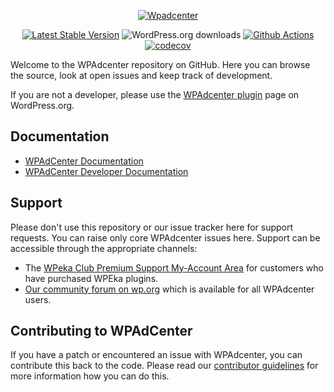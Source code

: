 <p align="center"><a href="https://wpadcenter.com/"><img src="https://wpadcenter.com/wp-content/uploads/2011/11/logo.png" alt="Wpadcenter"></a></p>

<p align="center">
<a href="https://wordpress.org/plugins/wpadcenter/"><img src="https://img.shields.io/wordpress/plugin/v/wpadcenter" alt="Latest Stable Version"></a>
<img src="https://img.shields.io/wordpress/plugin/dt/wpadcenter" alt="WordPress.org downloads">
<a href="https://github.com/wpeka/wpadcenter/actions/workflows/pr-code-coverage.yml"><img src="https://github.com/wpeka/wpadcenter/actions/workflows/pr-code-coverage.yml/badge.svg" alt="Github Actions"></a>
<a href="https://codecov.io/gh/wpeka/wpadcenter"><img src="https://codecov.io/gh/wpeka/wpadcenter/branch/trunk/graph/badge.svg?token=1IY9393BLU" alt="codecov"></a>
</p>

Welcome to the WPAdcenter repository on GitHub. Here you can browse the source, look at open issues and keep track of development.

If you are not a developer, please use the [WPAdcenter plugin](https://wordpress.org/plugins/wpadcenter/) page on WordPress.org.

## Documentation
* [WPAdCenter Documentation](https://docs.wpeka.com/wp-adcenter/)
* [WPAdCenter Developer Documentation](https://github.com/wpeka/wpadcenter/wiki)

## Support
Please don't use this repository or our issue tracker here for support requests. You can raise only core WPAdcenter issues here. Support can be accessible through the appropriate channels:
* The [WPeka Club Premium Support My-Account Area](https://club.wpeka.com/my-account/) for customers who have purchased WPEka plugins.
* [Our community forum on wp.org](https://wordpress.org/support/plugin/wpadcenter/) which is available for all WPAdcenter users.

## Contributing to WPAdCenter
If you have a patch or encountered an issue with WPAdcenter, you can contribute this back to the code. Please read our [contributor guidelines](https://github.com/wpeka/wpadcenter/blob/trunk/.github/CONTRIBUTING.md) for more information how you can do this.

